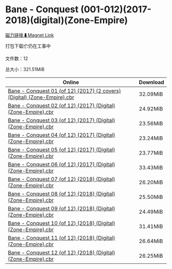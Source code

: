 # Bane - Conquest (001-012)(2017-2018)(digital)(Zone-Empire)

[磁力链接⬇Magnet Link](magnet:?xt=urn:btih:585597e828726e46130141f8f1bea663c11b3243&dn=Bane%20-%20Conquest%20%28001-012%29%282017-2018%29%28digital%29%28Zone-Empire%29)

打包下载📦仍在工事中

文件数：12

总大小：321.51MiB

Online | Download
--- | ---
[Bane - Conquest 01 (of 12) (2017) (2 covers) (Digital) (Zone-Empire).cbr](https://github.com/alicewish/markdown/blob/master/comic/Bane-Conquest-01-of-12-2017-2-covers-Digital-Zone-Empire-cbr.md) | 32.09MiB
[Bane - Conquest 02 (of 12) (2017) (Digital) (Zone-Empire).cbr](https://github.com/alicewish/markdown/blob/master/comic/Bane-Conquest-02-of-12-2017-Digital-Zone-Empire-cbr.md) | 24.92MiB
[Bane - Conquest 03 (of 12) (2017) (Digital) (Zone-Empire).cbr](https://github.com/alicewish/markdown/blob/master/comic/Bane-Conquest-03-of-12-2017-Digital-Zone-Empire-cbr.md) | 23.56MiB
[Bane - Conquest 04 (of 12) (2017) (Digital) (Zone-Empire).cbr](https://github.com/alicewish/markdown/blob/master/comic/Bane-Conquest-04-of-12-2017-Digital-Zone-Empire-cbr.md) | 23.24MiB
[Bane - Conquest 05 (of 12) (2017) (Digital) (Zone-Empire).cbr](https://github.com/alicewish/markdown/blob/master/comic/Bane-Conquest-05-of-12-2017-Digital-Zone-Empire-cbr.md) | 23.77MiB
[Bane - Conquest 06 (of 12) (2017) (Digital) (Zone-Empire).cbr](https://github.com/alicewish/markdown/blob/master/comic/Bane-Conquest-06-of-12-2017-Digital-Zone-Empire-cbr.md) | 33.43MiB
[Bane - Conquest 07 (of 12) (2018) (Digital) (Zone-Empire).cbr](https://github.com/alicewish/markdown/blob/master/comic/Bane-Conquest-07-of-12-2018-Digital-Zone-Empire-cbr.md) | 26.20MiB
[Bane - Conquest 08 (of 12) (2018) (Digital) (Zone-Empire).cbr](https://github.com/alicewish/markdown/blob/master/comic/Bane-Conquest-08-of-12-2018-Digital-Zone-Empire-cbr.md) | 25.50MiB
[Bane - Conquest 09 (of 12) (2018) (Digital) (Zone-Empire).cbr](https://github.com/alicewish/markdown/blob/master/comic/Bane-Conquest-09-of-12-2018-Digital-Zone-Empire-cbr.md) | 24.49MiB
[Bane - Conquest 10 (of 12) (2018) (Digital) (Zone-Empire).cbr](https://github.com/alicewish/markdown/blob/master/comic/Bane-Conquest-10-of-12-2018-Digital-Zone-Empire-cbr.md) | 31.41MiB
[Bane - Conquest 11 (of 12) (2018) (Digital) (Zone-Empire).cbr](https://github.com/alicewish/markdown/blob/master/comic/Bane-Conquest-11-of-12-2018-Digital-Zone-Empire-cbr.md) | 26.64MiB
[Bane - Conquest 12 (of 12) (2018) (Digital) (Zone-Empire).cbr](https://github.com/alicewish/markdown/blob/master/comic/Bane-Conquest-12-of-12-2018-Digital-Zone-Empire-cbr.md) | 26.25MiB